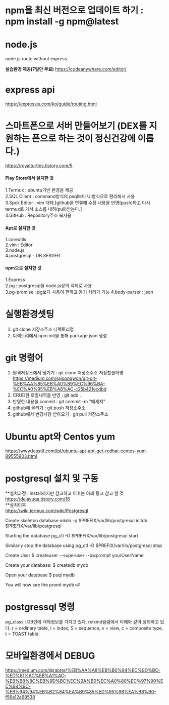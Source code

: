# npm을 최신 버전으로 업데이트 하기 : npm install -g npm@latest


# node.js
node.js route without express

**실습환경 제공(7일만 무료)**
https://codeanywhere.com/editor/

# express api
https://expressjs.com/ko/guide/routing.html

# 스마트폰으로 서버 만들어보기 (DEX를 지원하는 폰으로 하는 것이 정신건강에 이롭다.)
https://royalturtles.tistory.com/5<br/>
<h4>Play Store에서 설치한 것</h4>
  1.Termux : ubuntu기반 환경을 제공<br/>
  2.SQL Client : command방식의 psql보다 UI방식으로 편리해서 사용<br/>
  3.Spck Editor : vim 대체 [github을 연결해 수정 내용을 반영(push)하고 다시 termux로 가서 소스를 내려(pull)받는다.]<br/>
  4.GitHub : Repository주소 복사용
<h4>Apt로 설치한 것</h4>
  1.coreutils <br/>
  2.vim : Editor<br/>
  3.node.js <br/>
  4.postgresql - DB SERVER 
<h4>npm으로 설치한 것</h4>
  1.Express<br/>
  2.pg : postgresql을 node.js상의 객체로 사용<br/>
  3.pg-promise : pg보다 사용이 편하고 동기 처리가 가능
  4.body-parser : json

# 실행환경셋팅
1. git clone 저장소주소 디렉토리명
2. 디렉토리에서 npm init을 통해 package.json 생성

# git 명령어 
1. 원격저장소에서 땡기기 : git clone 저장소주소 저장할폴더명
https://medium.com/@joongwon/git-git-%EB%AA%85%EB%A0%B9%EC%96%B4-%EC%A0%95%EB%A6%AC-c25b421ecdbd
2. CRUD한 로컬내역을 반영 : git add .
3. 반영한 내용을 commit : git commit -m "메세지"
4. github에 올리기 : git push 저장소주소
5. github에서 변경사항 받아오기 : git pull 저장소주소

# Ubuntu apt와 Centos yum
https://www.lesstif.com/lpt/ubuntu-apt-apt-get-redhat-centos-yum-89555903.html

# postgresql 설치 및 구동
**설치과정 : install까지만 참고하고 이후는 아래 링크 참고 할 것<br/>
https://dejavuqa.tistory.com/16<br/>
**설치이후<br/>
https://wiki.termux.com/wiki/Postgresql<br/>

Create skeleton database
 mkdir -p $PREFIX/var/lib/postgresql
 initdb $PREFIX/var/lib/postgresql

Starting the database
 pg_ctl -D $PREFIX/var/lib/postgresql start

Similarly stop the database using
 pg_ctl -D $PREFIX/var/lib/postgresql stop

Create User
 $ createuser --superuser --pwprompt yourUserName

Create your database:
 $ createdb mydb

Open your database
 $ psql mydb

You will now see the promt
 mydb=#

# postgressql 명령
pg_class : DB안에 객체정보를 가지고 있다.
relkind컬럼에서 아래와 같이 정의하고 있다.
r = ordinary table, 
i = index, 
S = sequence, 
v = view, 
c = composite type, 
t = TOAST table.

# 모바일환경에서 DEBUG
https://medium.com/@rabter/%EB%AA%A8%EB%B0%94%EC%9D%BC-%ED%81%AC%EB%A1%AC-%EB%B8%8C%EB%9D%BC%EC%9A%B0%EC%A0%80%EC%97%90%EC%84%9C-%EB%94%94%EB%B2%84%EA%B9%85%ED%95%98%EA%B8%B0-f56a12a68538

